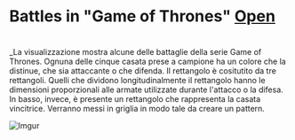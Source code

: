 # Battles in "Game of Thrones" [Open](https://editor.p5js.org/g.florio1994@gmail.com/full/3p0075YWA) <h1>

_La visualizzazione mostra alcune delle battaglie della serie Game of Thrones. Ognuna delle cinque casata prese a campione ha un colore che la distinue, che sia attaccante o che difenda. Il rettangolo è cositutito da tre rettangoli. Quelli che dividono longitudinalmente il rettangolo hanno le dimensioni proporzionali alle armate utilizzate durante l'attacco o la difesa. In basso, invece, è presente un rettangolo che rappresenta la casata vincitrice. Verranno messi in griglia in modo tale da creare un pattern. 

![Imgur](https://i.imgur.com/tGSoQ6x.png)

